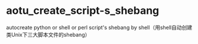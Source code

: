 # aotu_create_script-s_shebang
autocreate python or shell or perl script's shebang by shell（用shell自动创建类Unix下三大脚本文件的shebang）
